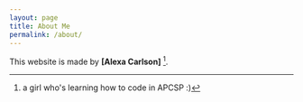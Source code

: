 ```yaml
---
layout: page
title: About Me
permalink: /about/
---
```


This website is made by **[Alexa Carlson]** [^1].



[^1]:a girl who's learning how to code in APCSP :)
